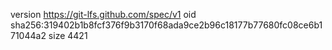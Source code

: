 version https://git-lfs.github.com/spec/v1
oid sha256:319402b1b8fcf376f9b3170f68ada9ce2b96c18177b77680fc08ce6b171044a2
size 4421
